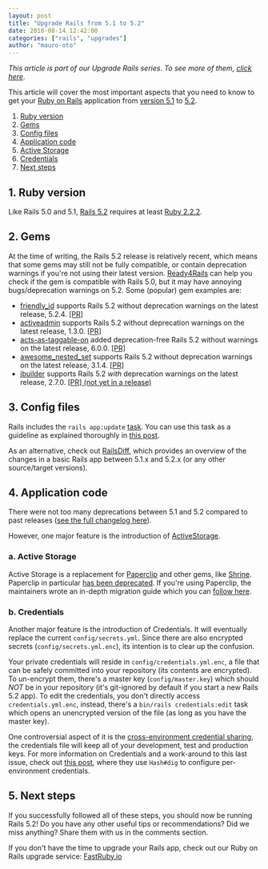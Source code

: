 ```yaml
---
layout: post
title: "Upgrade Rails from 5.1 to 5.2"
date: 2018-08-14 12:42:00
categories: ["rails", "upgrades"]
author: "mauro-oto"
---
```


_This article is part of our Upgrade Rails series. To see more of them, [click here](https://www.ombulabs.com/blog/tags/upgrades)_.

This article will cover the most important aspects that you need to know to get
your [Ruby on Rails](http://rubyonrails.org/) application from [version 5.1](http://guides.rubyonrails.org/5_1_release_notes.html) to [5.2](http://guides.rubyonrails.org/5_2_release_notes.html).

<!--more-->

1. [Ruby version](#ruby-version)
2. [Gems](#gems)
3. [Config files](#config-files)
4. [Application code](#application-code)
  1. [Active Storage](#active-storage)
  2. [Credentials](#credentials)
5. [Next steps](#next-steps)

<h2 id="ruby-version">1. Ruby version</h2>

Like Rails 5.0 and 5.1, [Rails 5.2](https://weblog.rubyonrails.org/2018/4/9/Rails-5-2-0-final/) requires at least [Ruby 2.2.2](https://www.ruby-lang.org/en/news/2015/04/13/ruby-2-2-2-released/).

<h2 id="gems">2. Gems</h2>

At the time of writing, the Rails 5.2 release is relatively recent, which
means that some gems may still not be fully compatible, or contain deprecation
warnings if you're not using their latest version. [Ready4Rails](http://www.ready4rails.net)
can help you check if the gem is compatible with Rails 5.0, but it may have
annoying bugs/deprecation warnings on 5.2. Some (popular) gem examples are:

- [friendly_id](https://rubygems.org/gems/friendly_id) supports Rails 5.2 without deprecation warnings on the latest release, 5.2.4. [\[PR\]](https://github.com/norman/friendly_id/pull/849)
- [activeadmin](https://rubygems.org/gems/activeadmin) supports Rails 5.2 without deprecation warnings on the latest release, 1.3.0. [\[PR\]](https://github.com/activeadmin/activeadmin/pull/5343)
- [acts-as-taggable-on](https://rubygems.org/gems/acts-as-taggable-on) added deprecation-free Rails 5.2 without warnings on the latest release, 6.0.0. [\[PR\]](https://github.com/mbleigh/acts-as-taggable-on/pull/887)
- [awesome\_nested\_set](https://rubygems.org/gems/awesome_nested_set) supports Rails 5.2 without deprecation warnings on the latest release, 3.1.4. [\[PR\]](https://github.com/collectiveidea/awesome_nested_set/pull/383)
- [jbuilder](https://rubygems.org/gems/jbuilder/) supports Rails 5.2 _with_ deprecation warnings on the latest release, 2.7.0. [\[PR\] (not yet in a release)](https://github.com/rails/jbuilder/pull/430)

<h2 id="config-files">3. Config files</h2>

Rails includes the `rails app:update` [task](http://edgeguides.rubyonrails.org/upgrading_ruby_on_rails.html#the-update-task).
You can use this task as a guideline as explained thoroughly in
[this post](http://thomasleecopeland.com/2015/08/06/running-rails-update.html).

As an alternative, check out [RailsDiff](http://railsdiff.org/5.1.6/5.2.0),
which provides an overview of the changes in a basic Rails app between 5.1.x and
5.2.x (or any other source/target versions).

<h2 id="application-code">4. Application code</h2>

There were not too many deprecations between 5.1 and 5.2 compared to past
releases ([see the full changelog here](https://guides.rubyonrails.org/5_2_release_notes.html#upgrading-to-rails-5-2)).

However, one major feature is the introduction of [ActiveStorage](https://edgeguides.rubyonrails.org/active_storage_overview.html).

<h3 id="active-storage">a. Active Storage</h2>

Active Storage is a replacement for [Paperclip](https://rubygems.org/gems/paperclip/)
and other gems, like [Shrine](https://github.com/shrinerb/shrine). Paperclip in
particular [has been deprecated](https://github.com/thoughtbot/paperclip#deprecated).
If you're using Paperclip, the maintainers wrote an in-depth migration guide
which you can [follow here](https://github.com/thoughtbot/paperclip/blob/master/MIGRATING.md).

<h3 id="credentials">b. Credentials</h2>

Another major feature is the introduction of Credentials. It will eventually
replace the current `config/secrets.yml`. Since there are also encrypted
secrets (`config/secrets.yml.enc`), its intention is to clear up the confusion.

Your private credentials will reside in `config/credentials.yml.enc`, a file
that can be safely committed into your repository (its contents are encrypted).
To un-encrypt them, there's a master key (`config/master.key`) which should
*NOT* be in your repository (it's git-ignored by default if you start a new
Rails 5.2 app). To edit the credentials, you don't directly access
`credentials.yml.enc`, instead, there's a `bin/rails credentials:edit` task
which opens an unencrypted version of the file (as long as you have the master
key).

One controversial aspect of it is the [cross-environment credential sharing](https://github.com/rails/rails/issues/31349),
the credentials file will keep all of your development, test and production keys.
For more information on Credentials and a work-around to this last issue, check
out [this post](https://blog.eq8.eu/til/rails-52-credentials-tricks.html), where
they use `Hash#dig` to configure per-environment credentials.

<h2 id="next-steps">5. Next steps</h2>

If you successfully followed all of these steps, you should now be running Rails 5.2! Do you have any other useful tips or recommendations? Did we miss anything? Share them with us in the comments section.

If you don't have the time to upgrade your Rails app, check out our Ruby on Rails
upgrade service: [FastRuby.io](https://fastruby.io)
